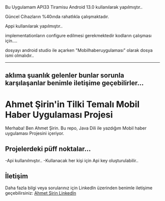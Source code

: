 Bu Uygulamam API33 Tiramisu Android 13.0 kullanılarak yapılmıştır..


Güncel Cihazların %40ında rahatlıkla çalışmaktadır.


Appi kullanılarak yapılmıştır..


implementationların configure edilmesi gerekmektedir kodların çalışması için....


dosyayı android studio ile açarken "Mobilhaberuygulaması" olarak dosya ismi olmalıdır..

-----------------------------------------------------------------------------------------------
aklıma şuanlık gelenler bunlar sorunla karşılaşanlar benimle iletişime geçebilirler...
------------------------------------------------------------------------------------------------


# Ahmet Şirin'in Tilki Temalı Mobil Haber Uygulaması Projesi

Merhaba! Ben Ahmet Şirin. Bu repo, Java Dili ile yazdığım Mobil haber uygulaması Projesini içeriyor.

## Projelerdeki püff noktalar...
-Api kullanılmıştır..
-Kullanacak her kişi için Api key oluşturulabilir..

## İletişim

Daha fazla bilgi veya sorularınız için LinkedIn üzerinden benimle iletişime geçebilirsiniz:
[Ahmet Şirin LinkedIn](https://www.linkedin.com/in/ahmet-sirin2211/)

